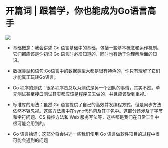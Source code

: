 # 开篇词 | 跟着学，你也能成为Go语言高手

![](https://static001.geekbang.org/resource/image/39/f4/392d92326d26edef2b1689c236f3d5f4.jpg)

* 基础概念：我会讲述 Go 语言基础中的基础，包括一些基本概念和运作机制。它们都应该是你初识 Go 语言时必须知道的，同时也有助于你理解后面的知识。

* 数据类型和语句:Go语言中的数据类型大都是很有特色的，你只有理解了它们才能真正玩转Go语言。

* Go 程序的测试：很多程序员总以为测试是另一个团队的事情，其实不然。单元测试甚至接口测试其实都应该是程序员去做的，并且应该受到重视。

* 标准库的用法：虽然 Go 语言提供了自己的高效并发编程方式，但是同步方法依然不容忽视。这些方法集中在sync代码包及其子包中。这部分还涉及了字节和字符问题、OS 操控方法和 Web 服务写法等，这些都是我们在日常工作中很可能会用到的。

* Go 语言拾遗：这部分将会讲述一些我们使用 Go 语言做软件项目的过程中很可能会遇到的问题


